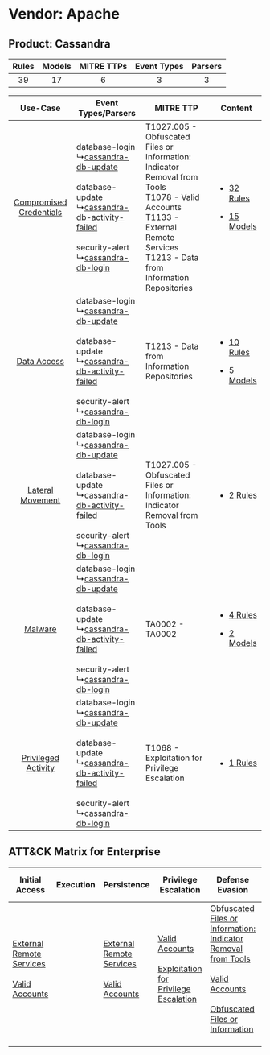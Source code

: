 Vendor: Apache
==============
Product: Cassandra
------------------
| Rules | Models | MITRE TTPs | Event Types | Parsers |
|:-----:|:------:|:----------:|:-----------:|:-------:|
|  39   |   17   |     6      |      3      |    3    |

|    Use-Case    | Event Types/Parsers    | MITRE TTP    | Content    |
|:----:| ---- | ---- | ---- |
| [Compromised Credentials](../../../UseCases/uc_compromised_credentials.md) |  database-login<br> ↳[cassandra-db-update](Ps/pC_cassandradbupdate.md)<br><br> database-update<br> ↳[cassandra-db-activity-failed](Ps/pC_cassandradbactivityfailed.md)<br><br> security-alert<br> ↳[cassandra-db-login](Ps/pC_cassandradblogin.md)<br> | T1027.005 - Obfuscated Files or Information: Indicator Removal from Tools<br>T1078 - Valid Accounts<br>T1133 - External Remote Services<br>T1213 - Data from Information Repositories<br> | [<ul><li>32 Rules</li></ul><ul><li>15 Models</li></ul>](RM/r_m_apache_cassandra_Compromised_Credentials.md) |
|    [Data Access](../../../UseCases/uc_data_access.md)    |  database-login<br> ↳[cassandra-db-update](Ps/pC_cassandradbupdate.md)<br><br> database-update<br> ↳[cassandra-db-activity-failed](Ps/pC_cassandradbactivityfailed.md)<br><br> security-alert<br> ↳[cassandra-db-login](Ps/pC_cassandradblogin.md)<br> | T1213 - Data from Information Repositories<br>    | [<ul><li>10 Rules</li></ul><ul><li>5 Models</li></ul>](RM/r_m_apache_cassandra_Data_Access.md)    |
|        [Lateral Movement](../../../UseCases/uc_lateral_movement.md)        |  database-login<br> ↳[cassandra-db-update](Ps/pC_cassandradbupdate.md)<br><br> database-update<br> ↳[cassandra-db-activity-failed](Ps/pC_cassandradbactivityfailed.md)<br><br> security-alert<br> ↳[cassandra-db-login](Ps/pC_cassandradblogin.md)<br> | T1027.005 - Obfuscated Files or Information: Indicator Removal from Tools<br>    | [<ul><li>2 Rules</li></ul>](RM/r_m_apache_cassandra_Lateral_Movement.md)    |
|    [Malware](../../../UseCases/uc_malware.md)    |  database-login<br> ↳[cassandra-db-update](Ps/pC_cassandradbupdate.md)<br><br> database-update<br> ↳[cassandra-db-activity-failed](Ps/pC_cassandradbactivityfailed.md)<br><br> security-alert<br> ↳[cassandra-db-login](Ps/pC_cassandradblogin.md)<br> | TA0002 - TA0002<br>    | [<ul><li>4 Rules</li></ul><ul><li>2 Models</li></ul>](RM/r_m_apache_cassandra_Malware.md)    |
|     [Privileged Activity](../../../UseCases/uc_privileged_activity.md)     |  database-login<br> ↳[cassandra-db-update](Ps/pC_cassandradbupdate.md)<br><br> database-update<br> ↳[cassandra-db-activity-failed](Ps/pC_cassandradbactivityfailed.md)<br><br> security-alert<br> ↳[cassandra-db-login](Ps/pC_cassandradblogin.md)<br> | T1068 - Exploitation for Privilege Escalation<br>    | [<ul><li>1 Rules</li></ul>](RM/r_m_apache_cassandra_Privileged_Activity.md)    |

ATT&CK Matrix for Enterprise
----------------------------
| Initial Access                                                                                                                                   | Execution | Persistence                                                                                                                                      | Privilege Escalation                                                                                                                                          | Defense Evasion                                                                                                                                                                                                                                                               | Credential Access | Discovery | Lateral Movement | Collection                                                                              | Command and Control | Exfiltration | Impact |
| ------------------------------------------------------------------------------------------------------------------------------------------------ | --------- | ------------------------------------------------------------------------------------------------------------------------------------------------ | ------------------------------------------------------------------------------------------------------------------------------------------------------------- | ----------------------------------------------------------------------------------------------------------------------------------------------------------------------------------------------------------------------------------------------------------------------------- | ----------------- | --------- | ---------------- | --------------------------------------------------------------------------------------- | ------------------- | ------------ | ------ |
| [External Remote Services](https://attack.mitre.org/techniques/T1133)<br><br>[Valid Accounts](https://attack.mitre.org/techniques/T1078)<br><br> |           | [External Remote Services](https://attack.mitre.org/techniques/T1133)<br><br>[Valid Accounts](https://attack.mitre.org/techniques/T1078)<br><br> | [Valid Accounts](https://attack.mitre.org/techniques/T1078)<br><br>[Exploitation for Privilege Escalation](https://attack.mitre.org/techniques/T1068)<br><br> | [Obfuscated Files or Information: Indicator Removal from Tools](https://attack.mitre.org/techniques/T1027/005)<br><br>[Valid Accounts](https://attack.mitre.org/techniques/T1078)<br><br>[Obfuscated Files or Information](https://attack.mitre.org/techniques/T1027)<br><br> |                   |           |                  | [Data from Information Repositories](https://attack.mitre.org/techniques/T1213)<br><br> |                     |              |        |